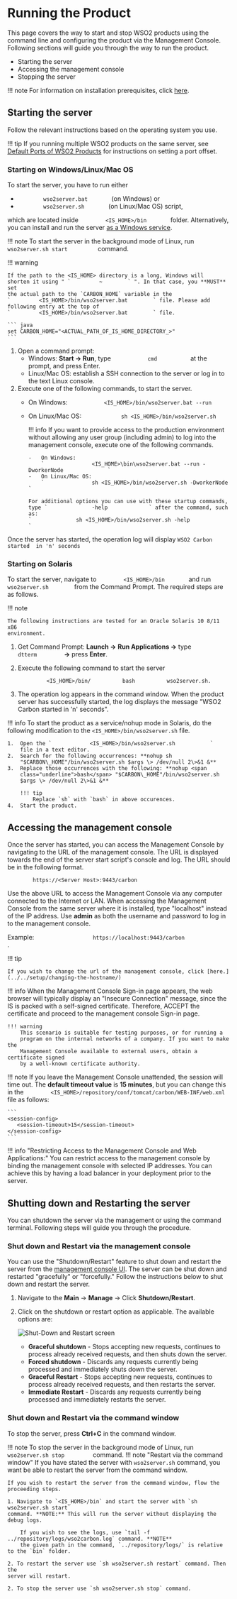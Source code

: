 # Running the Product

This page covers the way to start and stop WSO2 products using the command line and 
configuring the product via the Management Console. Following 
sections will guide you through the way to run the product.

- Starting the server 
- Accessing the management console 
- Stopping the server
        
!!! note
    For information on installation prerequisites, click [here](../../setup/installation-prerequisites).
    

## **Starting the server**

Follow the relevant instructions based on the operating system you use.

!!! tip
    If you running multiple WSO2 products on the same server, see
    [Default Ports of WSO2 Products](../../references/default-ports-of-wso2-products) for
    instructions on setting a port offset.
    
### **Starting on Windows/Linux/Mac OS**

To start the server, you have to run either 

-  `         wso2server.bat        ` (on Windows) or
- `         wso2server.sh        ` (on Linux/Mac OS) script, 

which are located inside
`         <IS_HOME>/bin        ` folder. Alternatively, you can install and run
the server [as a Windows service](../../setup/installing-as-a-windows-service/).

!!! note
    To start the server in the background mode of Linux, run
    `           wso2server.sh start          ` command.

!!! warning
    
    If the path to the <IS_HOME> directory is a long, Windows will
    shorten it using " `         ~        ` ". In that case, you **MUST** set
    the actual path to the `CARBON_HOME` variable in the
    `         <IS_HOME>/bin/wso2server.bat        ` file. Please add
    following entry at the top of
    `         <IS_HOME>/bin/wso2server.bat        ` file.
    
    ``` java
    set CARBON_HOME="<ACTUAL_PATH_OF_IS_HOME_DIRECTORY_>"
    ```
    
1.  Open a command prompt:
    -   Windows: **Start -\> Run**, type
        `            cmd           ` at the prompt, and press Enter.
    -   Linux/Mac OS: establish a SSH connection to the server or log
        in to the text Linux console.
2.  Execute one of the following commands, to start the server. 
    -   On Windows:
        `            <IS_HOME>/bin/wso2server.bat --run           `
    -   On Linux/Mac OS:
        `             sh <IS_HOME>/bin/wso2server.sh                         `


        !!! info 
            If you want to provide access to the production environment
            without allowing any user group (including admin) to log into
            the management console, execute one of the following commands.

            -   On Windows:
                `               <IS_HOME>\bin\wso2server.bat --run -DworkerNode              `
            -   On Linux/Mac OS:
                `               sh <IS_HOME>/bin/wso2server.sh -DworkerNode              `

            For additional options you can use with these startup commands,
            type `              -help             ` after the command, such
            as:
            `              sh <IS_HOME>/bin/wso2server.sh -help             `

Once the server has started, the operation log will display `WSO2 Carbon started 
in 'n' seconds`


### **Starting on Solaris**
To start the server, navigate to `         <IS_HOME>/bin        `
and run `        wso2server.sh        `  from
the Command Prompt. The required steps are as follows.


!!! note
    
    The following instructions are tested for an Oracle Solaris 10 8/11 x86
    environment.
    
1.  Get Command Prompt: **Launch -\>** **Run Applications -\>** type
    `          dtterm         ` **-\>** press **Enter**.
2.  Execute the following command to start the server

 
    `          <IS_HOME>/bin/          bash          wso2server.sh. `
    
    
3.  The operation log appears in the command window. When the product
    server has successfully started, the log displays the message "WSO2
    Carbon started in 'n' seconds".

!!! info 
    To start the product as a service/nohup mode in Solaris, 
    do the following modification to the `<IS_HOME>/bin/wso2server.sh` file.

    1.  Open the `            <IS_HOME>/bin/wso2server.sh           `
        file in a text editor.
    2.  Search for the following occurrences: **nohup sh
        "$CARBON\_HOME"/bin/wso2server.sh $args \> /dev/null 2\>&1 &**
    3.  Replace those occurrences with the following: **nohup <span
        class="underline">bash</span> "$CARBON\_HOME"/bin/wso2server.sh
        $args \> /dev/null 2\>&1 &**
        
        !!! tip
            Replace `sh` with `bash` in above occurences.
    4.  Start the product.

## **Accessing the management console**

Once the server has started, you can access the Management Console by navigating 
to the URL of the management console. The URL is displayed towards the end of the 
server start script's console and log. The URL should be in the following format.

`         https://<Server Host>:9443/carbon        `

Use the above URL to access the Management Console via any computer connected to 
the Internet or LAN. When accessing the Management Console from the same server 
where it is installed, type "localhost" instead of the IP address. Use **admin** 
as both the username and password to log in to the management console.

Example: `                   https://localhost:9443/carbon                 ` .

!!! tip

    If you wish to change the url of the management console, click [here.](../../setup/changing-the-hostname/)

!!! info 
    When the Management Console Sign-in page appears, the web browser will
    typically display an "Insecure Connection" message, since the IS is 
    packed with a self-signed certificate. Therefore, ACCEPT the certificate
    and proceed to the management console Sign-in page. 

    !!! warning 
        This scenario is suitable for testing purposes, or for running a
        program on the internal networks of a company. If you want to make the
        Management Console available to external users, obtain a certificate signed 
        by a well-known certificate authority.

!!! note 
    If you leave the Management Console unattended, the session will time
    out. The **default timeout value** is **15 minutes**, but you can change this
    in the `         <IS_HOME>/repository/conf/tomcat/carbon/WEB-INF/web.xml        `
    file as follows:
    
    ```
    <session-config>
       <session-timeout>15</session-timeout>
    </session-config>
    ```

!!! info "Restricting Access to the Management Console and Web Applications:"
    You can restrict access to the management console by
    binding the management console with selected IP addresses. You can achieve this by having 
    a load balancer in your deployment prior to the server.
    
    

## **Shutting down and Restarting the server**

You can shutdown the server via the management or using the command terminal. Following steps 
will guide you through the procedure.

### **Shut down and Restart via the management console**

You can use the "Shutdown/Restart" feature to shut down and restart the
server from the [management console UI](../../setup/getting-started-with-the-management-console/). The server can be 
shut down and restarted 
"gracefully" or "forcefully." Follow the instructions below to shut down and restart the
server.


1.  Navigate to the **Main** -> **Manage** -> Click **Shutdown/Restart**.
2.  Click on the shutdown or restart option as applicable. The available
    options are:  
    
    ![Shut-Down and Restart screen](../../assets/img/setup/shutdown-restart.png)  
    
    -   **Graceful shutdown** - Stops accepting new requests, continues
        to process already received requests, and then shuts down the
        server.
    -   **Forced shutdown** - Discards any requests currently being
        processed and immediately shuts down the server.
    -   **Graceful Restart** - Stops accepting new requests, continues
        to process already received requests, and then restarts the
        server.
    -   **Immediate Restart** - Discards any requests currently being
        processed and immediately restarts the server.

### **Shut down and Restart via the command window**

To stop the server, press **Ctrl+C** in the command window.

!!! note
    To stop the server in the background mode of Linux, run
    `           wso2server.sh stop          `command.
!!! note "Restart via the command window"
    If you have stated the server with `wso2server.sh` command, you want be able to restart the 
    server from the command window.
    
    If you wish to restart the server from the command window, flow the proceeding steps.
    
    1. Navigate to `<IS_HOME>/bin` and start the server with `sh wso2server.sh start` 
    command. **NOTE:** This will run the server without displaying the debug logs. 
    
        If you wish to see the logs, use `tail -f ../repository/logs/wso2carbon.log` command. **NOTE** 
        the given path in the command, `../repository/logs/` is relative to the `bin` folder.
    
    2. To restart the server use `sh wso2server.sh restart` command. Then the 
    server will restart.
    
    2. To stop the server use `sh wso2server.sh stop` command. 
